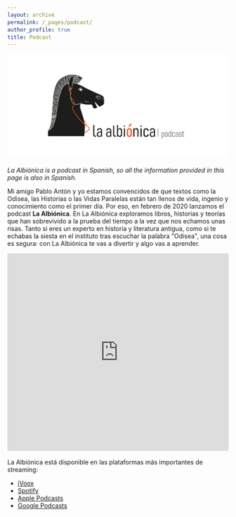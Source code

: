 ```yaml
---
layout: archive
permalink: /_pages/podcast/
author_profile: true
title: Podcast
---
```


![image](/assets/images/albionica_podcast_apaisado.png)

*La Albiónica is a podcast in Spanish, so all the information provided in this page is also in Spanish.*

Mi amigo Pablo Antón y yo estamos convencidos de que textos como la Odisea, las Historias o las Vidas Paralelas están tan llenos de vida, ingenio y conocimiento como el primer día. Por eso, en febrero de 2020 lanzamos el podcast **La Albiónica**. En La Albiónica exploramos libros, historias y teorías que han sobrevivido a la prueba del tiempo a la vez que nos echamos unas risas. Tanto si eres un experto en historia y literatura antigua, como si te echabas la siesta en el instituto tras escuchar la palabra "Odisea", una cosa es segura: con La Albiónica te vas a divertir y algo vas a aprender. 

<!-- <iframe src="https://open.spotify.com/embed-podcast/show/0POawCJi9rttR0TZWv0SAf" width="100%" height="232" frameborder="0" allowtransparency="true" allow="encrypted-media"></iframe> -->

<iframe allow="autoplay *; encrypted-media *; fullscreen *" frameborder="0" height="450" style="width:100%;max-width:660px;overflow:hidden;background:transparent;" sandbox="allow-forms allow-popups allow-same-origin allow-scripts allow-storage-access-by-user-activation allow-top-navigation-by-user-activation" src="https://embed.podcasts.apple.com/gb/podcast/la-albi%C3%B3nica/id1503993534"></iframe>

La Albiónica está disponible en las plataformas más importantes de streaming:
- [iVoox](https://www.ivoox.com/podcast-albionica_sq_f1856458_1.html)
- [Spotify](https://open.spotify.com/show/0POawCJi9rttR0TZWv0SAf?si=OtKTMZGSSACRCHJaW5RsVQ)
- [Apple Podcasts](https://podcasts.apple.com/gb/podcast/la-albi%C3%B3nica/id1503993534?i=1000517125285)
- [Google Podcasts](https://podcasts.google.com/feed/aHR0cHM6Ly93d3cuaXZvb3guY29tL3BvZGNhc3QtYWxiaW9uaWNhX2ZnX2YxODU2NDU4X2ZpbHRyb18xLnhtbA)
